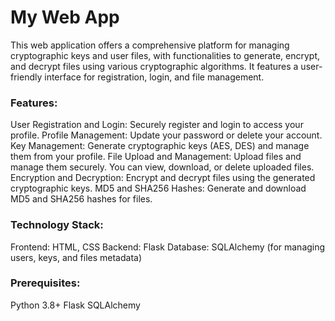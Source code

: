 # My Web App
This web application offers a comprehensive platform for managing cryptographic keys and user files, with functionalities to generate, encrypt, and decrypt files using various cryptographic algorithms. It features a user-friendly interface for registration, login, and file management.

### Features:
User Registration and Login: Securely register and login to access your profile.
Profile Management: Update your password or delete your account.
Key Management: Generate cryptographic keys (AES, DES) and manage them from your profile.
File Upload and Management: Upload files and manage them securely. You can view, download, or delete uploaded files.
Encryption and Decryption: Encrypt and decrypt files using the generated cryptographic keys.
MD5 and SHA256 Hashes: Generate and download MD5 and SHA256 hashes for files.

### Technology Stack:
Frontend: HTML, CSS
Backend: Flask
Database: SQLAlchemy (for managing users, keys, and files metadata)

### Prerequisites:
Python 3.8+
Flask
SQLAlchemy
